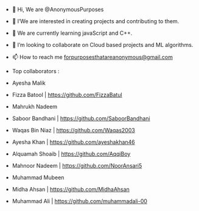 - 👋 Hi, We are @AnonymousPurposes
- 👀 I’We are interested in creating projects and contributing to them.
- 🌱 We are currently learning javaScript and C++.
- 💞️ I’m looking to collaborate on Cloud based projects and ML algorithms.
- 📫 How to reach me forpurposesthatareanonymous@gmail.com

- Top collaborators :
- Ayesha Malik
- Fizza Batool | https://github.com/FizzaBatul
- Mahrukh Nadeem
- Saboor Bandhani | https://github.com/SaboorBandhani
- Waqas Bin Niaz | https://github.com/Waqas2003
- Ayesha Khan | https://github.com/ayeshakhan46
- Alquamah Shoaib | https://github.com/AqqiBoy
- Mahnoor Nadeem | https://github.com/NoorAnsari5
- Muhammad Mubeen
- Midha Ahsan | https://github.com/MidhaAhsan
- Muhammad Ali | https://github.com/muhammadali-00
  

<!---
AnonymousPurposes/AnonymousPurposes is a ✨ special ✨ repository because its `README.md` (this file) appears on your GitHub profile.
You can click the Preview link to take a look at your changes.
--->
